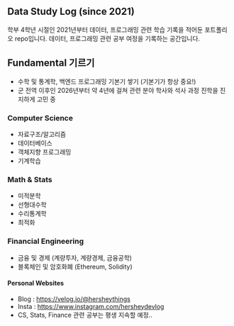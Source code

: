 ## Data Study Log (since 2021)
학부 4학년 시절인 2021년부터 데이터, 프로그래밍 관련 학습 기록을 적어둔 포트폴리오 repo입니다. 데이터, 프로그래밍 관련 공부 여정을 기록하는 공간입니다.

## Fundamental 기르기
- 수학 및 통계학, 백엔드 프로그래밍 기본기 쌓기 (기본기가 항상 중요!)
- 군 전역 이후인 2026년부터 약 4년에 걸쳐 관련 분야 학사와 석사 과정 진학을 진지하게 고민 중
 
### Computer Science
* 자료구조/알고리즘
* 데이터베이스
* 객체지향 프로그래밍
* 기계학습

### Math & Stats
* 미적분학
* 선형대수학
* 수리통계학
* 최적화

### Financial Engineering
* 금융 및 경제 (계량투자, 계량경제, 금융공학)
* 블록체인 및 암호화폐 (Ethereum, Solidity)

#### Personal Websites
* Blog : https://velog.io/@hersheythings
* Insta : https://www.instagram.com/hersheydevlog
* CS, Stats, Finance 관련 공부는 평생 지속할 예정..
